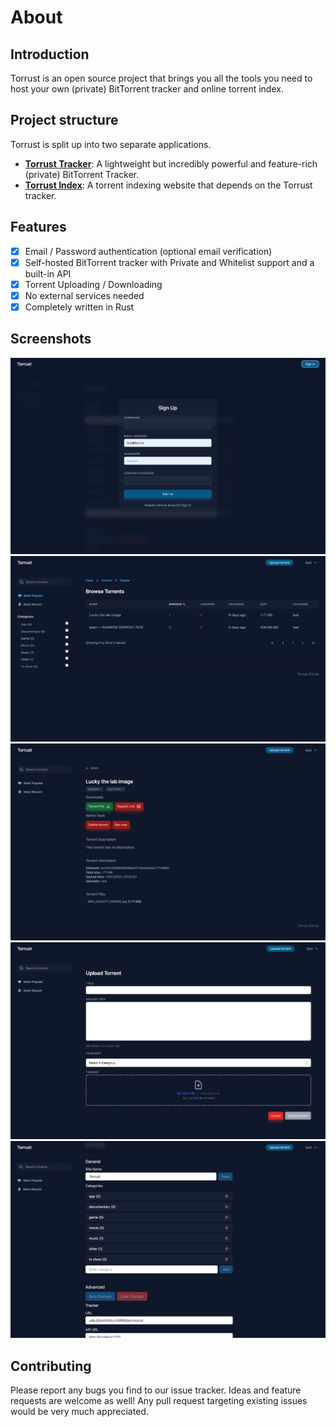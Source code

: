 # About

## Introduction
Torrust is an open source project that brings you all the tools you need to host your own (private) BitTorrent tracker and online torrent index.

## Project structure
Torrust is split up into two separate applications.

- [__Torrust Tracker__](https://github.com/torrust/torrust-tracker): A lightweight but incredibly powerful and feature-rich (private) BitTorrent Tracker.
- [__Torrust Index__](https://github.com/torrust/torrust): A torrent indexing website that depends on the Torrust tracker.

## Features
- [X] Email / Password authentication (optional email verification)
- [X] Self-hosted BitTorrent tracker with Private and Whitelist support and a built-in API 
- [X] Torrent Uploading / Downloading
- [X] No external services needed
- [X] Completely written in Rust

## Screenshots
![Web UI Sign Up page](img/signup.png)
![Web UI Popular page](img/popular.png)
![Web UI Torrent page](img/torrent.png)
![Web UI Upload page](img/upload.png)
![Web UI Settings page](img/settings.png)

## Contributing
Please report any bugs you find to our issue tracker. Ideas and feature requests are welcome as well!
Any pull request targeting existing issues would be very much appreciated.

